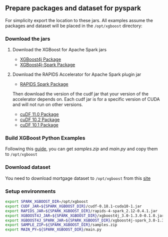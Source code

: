 ## Prepare packages and dataset for pyspark

For simplicity export the location to these jars. All examples assume the packages and dataset will be placed in the `/opt/xgboost` directory:

### Download the jars

1. Download the XGBoost for Apache Spark jars
   * [XGBoost4j Package](https://repo1.maven.org/maven2/com/nvidia/xgboost4j_3.0/1.3.0-0.1.0/)
   * [XGBoost4j-Spark Package](https://repo1.maven.org/maven2/com/nvidia/xgboost4j-spark_3.0/1.3.0-0.1.0/)

2. Download the RAPIDS Accelerator for Apache Spark plugin jar
   * [RAPIDS Spark Package](https://repo1.maven.org/maven2/com/nvidia/rapids-4-spark_2.12/0.4.1/rapids-4-spark_2.12-0.4.1.jar)
  
   Then download the version of the cudf jar that your version of the accelerator depends on. Each cudf jar is for a specific version of CUDA and will not run on other versions.

     * [cuDF 11.0 Package](https://repo1.maven.org/maven2/ai/rapids/cudf/0.18.1/cudf-0.18.1-cuda11.jar)
     * [cuDF 10.2 Package](https://repo1.maven.org/maven2/ai/rapids/cudf/0.18.1/cudf-0.18.1-cuda10-2.jar)
     * [cuDF 10.1 Package](https://repo1.maven.org/maven2/ai/rapids/cudf/0.18.1/cudf-0.18.1-cuda10-1.jar)

### Build XGBoost Python Examples

Following this [guide](/getting-started-guides/building-sample-apps/python.md), you can get *samples.zip* and *main.py* and copy them to `/opt/xgboost`

### Download dataset

You need to download mortgage dataset to `/opt/xgboost` from this [site](https://rapidsai.github.io/demos/datasets/mortgage-data)

### Setup environments

``` bash
export SPARK_XGBOOST_DIR=/opt/xgboost
export CUDF_JAR=${SPARK_XGBOOST_DIR}/cudf-0.18.1-cuda10-1.jar
export RAPIDS_JAR=${SPARK_XGBOOST_DIR}/rapids-4-spark_2.12-0.4.1.jar
export XGBOOST4J_JAR=${SPARK_XGBOOST_DIR}/xgboost4j_3.0-1.3.0-0.1.0.jar
export XGBOOST4J_SPARK_JAR=${SPARK_XGBOOST_DIR}/xgboost4j-spark_3.0-1.3.0-0.1.0.jar
export SAMPLE_ZIP=${SPARK_XGBOOST_DIR}/samples.zip
export MAIN_PY=${SPARK_XGBOOST_DIR}/main.py
```
